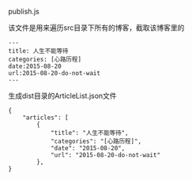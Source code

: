 publish.js

该文件是用来遍历src目录下所有的博客，截取该博客里的

```
---
title: 人生不能等待
categories: [心路历程]
date:2015-08-20
url:2015-08-20-do-not-wait
---
```

生成dist目录的ArticleList.json文件

```
{
    "articles": [
        {
            "title": "人生不能等待",
            "categories": "[心路历程]",
            "date": "2015-08-20",
            "url": "2015-08-20-do-not-wait"
        },
}
```